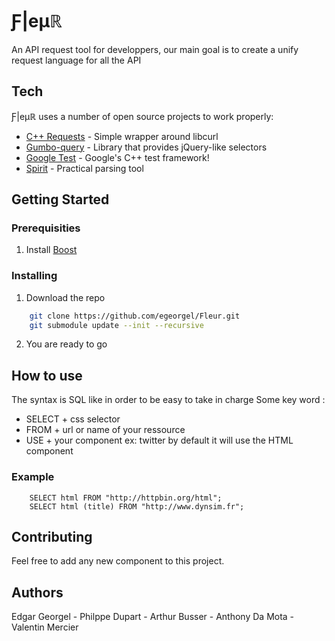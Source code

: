 # Ƒ|eµℝ
 An API request tool for developpers, our main goal is to create a unify request language for all the API
## Tech
Ƒ|eµℝ uses a number of open source projects to work properly:
* [C++ Requests](https://github.com/whoshuu/cpr) - Simple wrapper around libcurl
* [Gumbo-query](https://github.com/lazytiger/gumbo-query) - Library that provides jQuery-like selectors
* [Google Test](https://github.com/google/googletest) - Google's C++ test framework!
* [Spirit](http://www.boost.org/doc/libs/1_62_0/libs/spirit/doc/html/index.html) - Practical parsing tool
## Getting Started
### Prerequisities
1. Install [Boost](http://www.boost.org/doc/libs/1_61_0/more/getting_started/unix-variants.html)
### Installing
1. Download the repo
```sh
    git clone https://github.com/egeorgel/Fleur.git
    git submodule update --init --recursive
```
2. You are ready to go
## How to use 
The syntax is SQL like in order to be easy to take in charge
Some key word :
* SELECT + css selector
* FROM + url or name of your ressource
* USE + your component ex: twitter by default it will use the HTML component 
### Example
```fql
    SELECT html FROM "http://httpbin.org/html";
    SELECT html (title) FROM "http://www.dynsim.fr";
```
## Contributing
Feel free to add any new component to this project.

## Authors
Edgar Georgel - Philppe Dupart - Arthur Busser - Anthony Da Mota - Valentin Mercier

